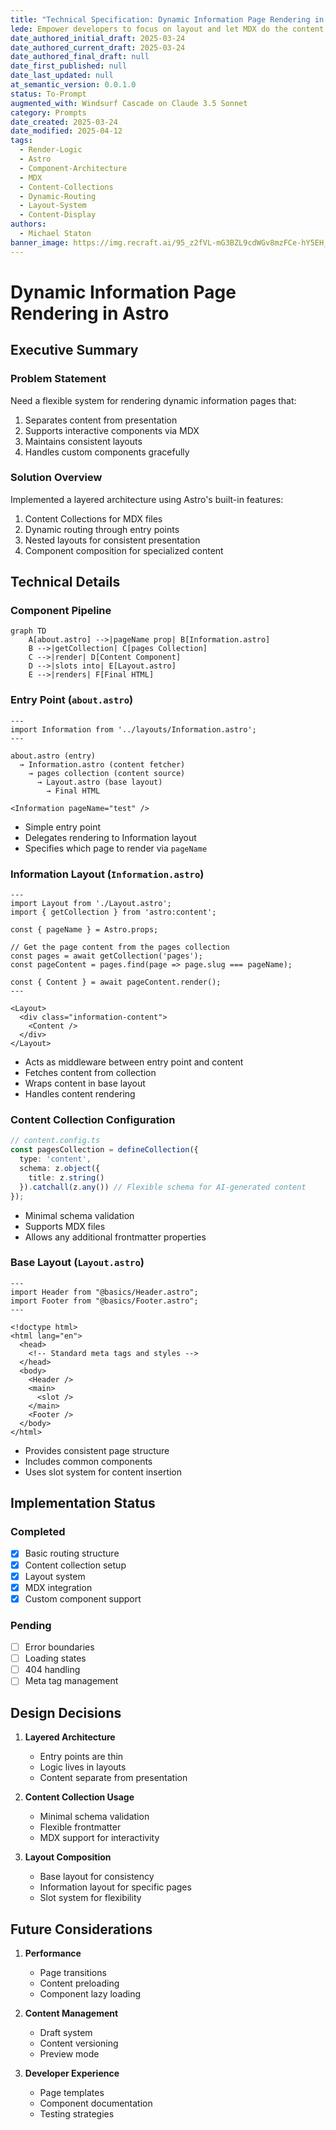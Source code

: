 ```yaml
---
title: "Technical Specification: Dynamic Information Page Rendering in Astro"
lede: Empower developers to focus on layout and let MDX do the content and interaction
date_authored_initial_draft: 2025-03-24
date_authored_current_draft: 2025-03-24
date_authored_final_draft: null
date_first_published: null
date_last_updated: null
at_semantic_version: 0.0.1.0
status: To-Prompt
augmented_with: Windsurf Cascade on Claude 3.5 Sonnet
category: Prompts
date_created: 2025-03-24
date_modified: 2025-04-12
tags:
  - Render-Logic
  - Astro
  - Component-Architecture
  - MDX
  - Content-Collections
  - Dynamic-Routing
  - Layout-System
  - Content-Display
authors:
  - Michael Staton
banner_image: https://img.recraft.ai/95_z2fVL-mG3BZL9cdWGv8mzFCe-hY5EH_h8DrcdQbA/rs:fit:1024:1820:0/raw:1/plain/abs://external/images/e812a314-0fcf-4a06-9abf-06e415b94081
---
```


# Dynamic Information Page Rendering in Astro

## Executive Summary

### Problem Statement
Need a flexible system for rendering dynamic information pages that:
1. Separates content from presentation
2. Supports interactive components via MDX
3. Maintains consistent layouts
4. Handles custom components gracefully

### Solution Overview
Implemented a layered architecture using Astro's built-in features:
1. Content Collections for MDX files
2. Dynamic routing through entry points
3. Nested layouts for consistent presentation
4. Component composition for specialized content

## Technical Details

### Component Pipeline

```mermaid
graph TD
    A[about.astro] -->|pageName prop| B[Information.astro]
    B -->|getCollection| C[pages Collection]
    C -->|render| D[Content Component]
    D -->|slots into| E[Layout.astro]
    E -->|renders| F[Final HTML]
```

### Entry Point (`about.astro`)
```astro
---
import Information from '../layouts/Information.astro';
---

about.astro (entry)
  → Information.astro (content fetcher)
    → pages collection (content source)
      → Layout.astro (base layout)
        → Final HTML

<Information pageName="test" />
```
- Simple entry point
- Delegates rendering to Information layout
- Specifies which page to render via `pageName`



### Information Layout (`Information.astro`)
```astro
---
import Layout from './Layout.astro';
import { getCollection } from 'astro:content';

const { pageName } = Astro.props;

// Get the page content from the pages collection
const pages = await getCollection('pages');
const pageContent = pages.find(page => page.slug === pageName);

const { Content } = await pageContent.render();
---

<Layout>
  <div class="information-content">
    <Content />
  </div>
</Layout>
```
- Acts as middleware between entry point and content
- Fetches content from collection
- Wraps content in base layout
- Handles content rendering

### Content Collection Configuration
```typescript
// content.config.ts
const pagesCollection = defineCollection({
  type: 'content',
  schema: z.object({
    title: z.string()
  }).catchall(z.any()) // Flexible schema for AI-generated content
});
```
- Minimal schema validation
- Supports MDX files
- Allows any additional frontmatter properties

### Base Layout (`Layout.astro`)
```astro
---
import Header from "@basics/Header.astro";
import Footer from "@basics/Footer.astro";
---

<!doctype html>
<html lang="en">
  <head>
    <!-- Standard meta tags and styles -->
  </head>
  <body>
    <Header />
    <main>
      <slot />
    </main>
    <Footer />
  </body>
</html>
```
- Provides consistent page structure
- Includes common components
- Uses slot system for content insertion

## Implementation Status

### Completed
- [x] Basic routing structure
- [x] Content collection setup
- [x] Layout system
- [x] MDX integration
- [x] Custom component support

### Pending
- [ ] Error boundaries
- [ ] Loading states
- [ ] 404 handling
- [ ] Meta tag management

## Design Decisions

1. **Layered Architecture**
   - Entry points are thin
   - Logic lives in layouts
   - Content separate from presentation

2. **Content Collection Usage**
   - Minimal schema validation
   - Flexible frontmatter
   - MDX support for interactivity

3. **Layout Composition**
   - Base layout for consistency
   - Information layout for specific pages
   - Slot system for flexibility

## Future Considerations

1. **Performance**
   - Page transitions
   - Content preloading
   - Component lazy loading

2. **Content Management**
   - Draft system
   - Content versioning
   - Preview mode

3. **Developer Experience**
   - Page templates
   - Component documentation
   - Testing strategies